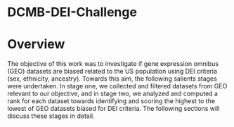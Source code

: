 # DCMB-DEI-Challenge

# Overview

The objective of this work was to investigate if gene expression omnibus (GEO) datasets are biased related to the US population using DEI criteria (sex, ethnicity, ancestry). Towards this aim, the following salients stages were undertaken. In stage one, we collected and filtered datasets from GEO relevant to our objective, and in stage two, we analyzed and computed a rank for each dataset towards identifying and scoring the highest to the lowest of GEO datasets biased for DEI criteria. The following sections will discuss these stages in detail.
